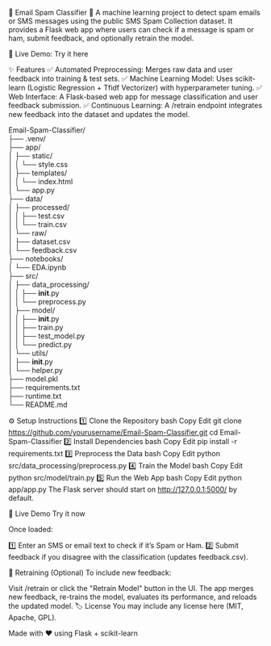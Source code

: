📧 Email Spam Classifier 🚫
A machine learning project to detect spam emails or SMS messages using the public SMS Spam Collection dataset.
It provides a Flask web app where users can check if a message is spam or ham, submit feedback, and optionally retrain the model.

🔗 Live Demo: Try it here

✨ Features
✅ Automated Preprocessing: Merges raw data and user feedback into training & test sets.
✅ Machine Learning Model: Uses scikit-learn (Logistic Regression + Tfidf Vectorizer) with hyperparameter tuning.
✅ Web Interface: A Flask-based web app for message classification and user feedback submission.
✅ Continuous Learning: A /retrain endpoint integrates new feedback into the dataset and updates the model.


Email-Spam-Classifier/  
├── .venv/  
├── app/  
│   ├── static/  
│   │   └── style.css  
│   ├── templates/  
│   │   └── index.html  
│   └── app.py  
├── data/  
│   ├── processed/  
│   │   ├── test.csv  
│   │   └── train.csv  
│   └── raw/  
│       ├── dataset.csv  
│       └── feedback.csv  
├── notebooks/  
│   └── EDA.ipynb  
├── src/  
│   ├── data_processing/  
│   │   ├── __init__.py  
│   │   └── preprocess.py  
│   ├── model/  
│   │   ├── __init__.py  
│   │   ├── train.py  
│   │   ├── test_model.py  
│   │   └── predict.py  
│   └── utils/  
│       ├── __init__.py  
│       └── helper.py  
├── model.pkl  
├── requirements.txt  
├── runtime.txt  
└── README.md  


⚙️ Setup Instructions
1️⃣ Clone the Repository
bash
Copy
Edit
git clone https://github.com/yourusername/Email-Spam-Classifier.git
cd Email-Spam-Classifier
2️⃣ Install Dependencies
bash
Copy
Edit
pip install -r requirements.txt
3️⃣ Preprocess the Data
bash
Copy
Edit
python src/data_processing/preprocess.py
4️⃣ Train the Model
bash
Copy
Edit
python src/model/train.py
5️⃣ Run the Web App
bash
Copy
Edit
python app/app.py
The Flask server should start on http://127.0.0.1:5000/ by default.

🚀 Live Demo
Try it now

Once loaded:

1️⃣ Enter an SMS or email text to check if it’s Spam or Ham.
2️⃣ Submit feedback if you disagree with the classification (updates feedback.csv).

🔧 Retraining (Optional)
To include new feedback:

Visit /retrain or click the "Retrain Model" button in the UI.
The app merges new feedback, re-trains the model, evaluates its performance, and reloads the updated model.
🏷 License
You may include any license here (MIT, Apache, GPL).

Made with ❤️ using Flask + scikit-learn
